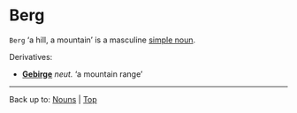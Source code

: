 # Berg

`Berg` ‘a hill, a mountain’ is a masculine [simple noun](../../simpleNouns.md).

Derivatives:
- **[Gebirge](../../g/ge/Gebirge.md)** *neut.* ‘a mountain range’

----

Back up to: [Nouns](../../index.md) | [Top](../../../index.md)
